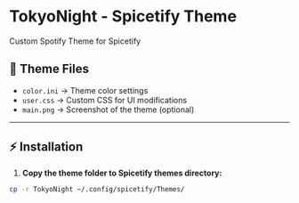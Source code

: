 # TokyoNight - Spicetify Theme

Custom Spotify Theme for Spicetify

## 📂 Theme Files

- `color.ini` → Theme color settings
- `user.css` → Custom CSS for UI modifications
- `main.png` → Screenshot of the theme (optional)

---

## ⚡ Installation

1. **Copy the theme folder to Spicetify themes directory:**
```bash
cp -r TokyoNight ~/.config/spicetify/Themes/
